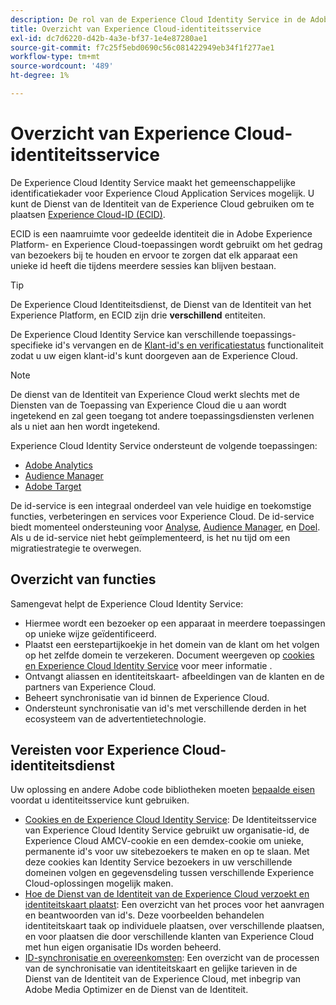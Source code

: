 ```yaml
---
description: De rol van de Experience Cloud Identity Service in de Adobe Experience Cloud.
title: Overzicht van Experience Cloud-identiteitsservice
exl-id: dc7d6220-d42b-4a3e-bf37-1e4e87280ae1
source-git-commit: f7c25f5ebd0690c56c081422949eb34f1f277ae1
workflow-type: tm+mt
source-wordcount: '489'
ht-degree: 1%

---
```


# Overzicht van Experience Cloud-identiteitsservice

De Experience Cloud Identity Service maakt het gemeenschappelijke identificatiekader voor Experience Cloud Application Services mogelijk. U kunt de Dienst van de Identiteit van de Experience Cloud gebruiken om te plaatsen [Experience Cloud-ID (ECID)](https://experienceleague.adobe.com/docs/experience-platform/identity/ecid.html).

ECID is een naamruimte voor gedeelde identiteit die in Adobe Experience Platform- en Experience Cloud-toepassingen wordt gebruikt om het gedrag van bezoekers bij te houden en ervoor te zorgen dat elk apparaat een unieke id heeft die tijdens meerdere sessies kan blijven bestaan.

>[!TIP]
>
>De Experience Cloud Identiteitsdienst, de Dienst van de Identiteit van het Experience Platform, en ECID zijn drie **verschillend** entiteiten.

De Experience Cloud Identity Service kan verschillende toepassings-specifieke id&#39;s vervangen en de [Klant-id&#39;s en verificatiestatus](/help/reference/authenticated-state.md) functionaliteit zodat u uw eigen klant-id&#39;s kunt doorgeven aan de Experience Cloud.

>[!NOTE]
>
>De dienst van de Identiteit van Experience Cloud werkt slechts met de Diensten van de Toepassing van Experience Cloud die u aan wordt ingetekend en zal geen toegang tot andere toepassingsdiensten verlenen als u niet aan hen wordt ingetekend.

Experience Cloud Identity Service ondersteunt de volgende toepassingen:

* [Adobe Analytics](https://business.adobe.com/products/analytics/web-analytics.html)
* [Audience Manager](https://business.adobe.com/products/audience-manager/adobe-audience-manager.html)
* [Adobe Target](https://business.adobe.com/products/target/adobe-target.html)

De id-service is een integraal onderdeel van vele huidige en toekomstige functies, verbeteringen en services voor Experience Cloud. De id-service biedt momenteel ondersteuning voor [Analyse](http://www.adobe.com/marketing-cloud/web-analytics.html), [Audience Manager](http://www.adobe.com/marketing-cloud/data-management-platform.html), en [Doel](http://www.adobe.com/marketing-cloud/testing-targeting.html). Als u de id-service niet hebt geïmplementeerd, is het nu tijd om een migratiestrategie te overwegen.

## Overzicht van functies

Samengevat helpt de Experience Cloud Identity Service:

* Hiermee wordt een bezoeker op een apparaat in meerdere toepassingen op unieke wijze geïdentificeerd.
* Plaatst een eerstepartijkoekje in het domein van de klant om het volgen op het zelfde domein te verzekeren. Document weergeven op [cookies en Experience Cloud Identity Service](./cookies.md) voor meer informatie .
* Ontvangt aliassen en identiteitskaart- afbeeldingen van de klanten en de partners van Experience Cloud.
* Beheert synchronisatie van id binnen de Experience Cloud.
* Ondersteunt synchronisatie van id&#39;s met verschillende derden in het ecosysteem van de advertentietechnologie.

## Vereisten voor Experience Cloud-identiteitsdienst

Uw oplossing en andere Adobe code bibliotheken moeten [bepaalde eisen](/help/reference/requirements.md) voordat u identiteitsservice kunt gebruiken.

* [Cookies en de Experience Cloud Identity Service](cookies.md): De Identiteitsservice van Experience Cloud Identity Service gebruikt uw organisatie-id, de Experience Cloud AMCV-cookie en een demdex-cookie om unieke, permanente id&#39;s voor uw sitebezoekers te maken en op te slaan. Met deze cookies kan Identity Service bezoekers in uw verschillende domeinen volgen en gegevensdeling tussen verschillende Experience Cloud-oplossingen mogelijk maken.
* [Hoe de Dienst van de Identiteit van de Experience Cloud verzoekt en identiteitskaart plaatst](id-request.md): Een overzicht van het proces voor het aanvragen en beantwoorden van id&#39;s. Deze voorbeelden behandelen identiteitskaart taak op individuele plaatsen, over verschillende plaatsen, en voor plaatsen die door verschillende klanten van Experience Cloud met hun eigen organisatie IDs worden beheerd.
* [ID-synchronisatie en overeenkomsten](match-rates.md): Een overzicht van de processen van de synchronisatie van identiteitskaart en gelijke tarieven in de Dienst van de Identiteit van de Experience Cloud, met inbegrip van Adobe Media Optimizer en de Dienst van de Identiteit.
